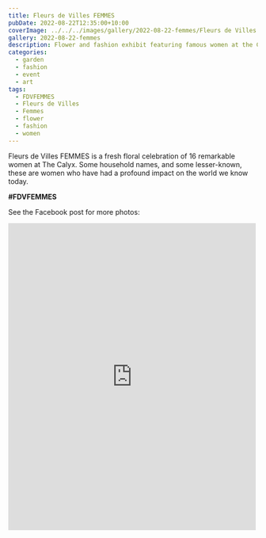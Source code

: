 ```yaml
---
title: Fleurs de Villes FEMMES
pubDate: 2022-08-22T12:35:00+10:00
coverImage: ../../../images/gallery/2022-08-22-femmes/Fleurs de Villes FEMMES (3).jpeg
gallery: 2022-08-22-femmes
description: Flower and fashion exhibit featuring famous women at the Calyx
categories:
  - garden
  - fashion
  - event
  - art
tags:
  - FDVFEMMES
  - Fleurs de Villes
  - Femmes
  - flower
  - fashion
  - women
---
```


Fleurs de Villes FEMMES is a fresh floral celebration of 16 remarkable women at The Calyx. Some household names, and some lesser-known, these are women who have had a profound impact on the world we know today.

**#FDVFEMMES**

See the Facebook post for more photos:

<iframe src="https://www.facebook.com/plugins/post.php?href=https%3A%2F%2Fwww.facebook.com%2Fchris1.tham%2Fposts%2Fpfbid02rHhXUhiweKYrCzrpa2XaANsB1yqGt2Baq1GhRJ1JkBCHevRM9DmxdXgmoE6tf21sl&show_text=true&width=500" width="500" height="620" style="border:none;overflow:hidden" scrolling="no" frameborder="0" allowfullscreen="true" allow="autoplay; clipboard-write; encrypted-media; picture-in-picture; web-share"></iframe>
